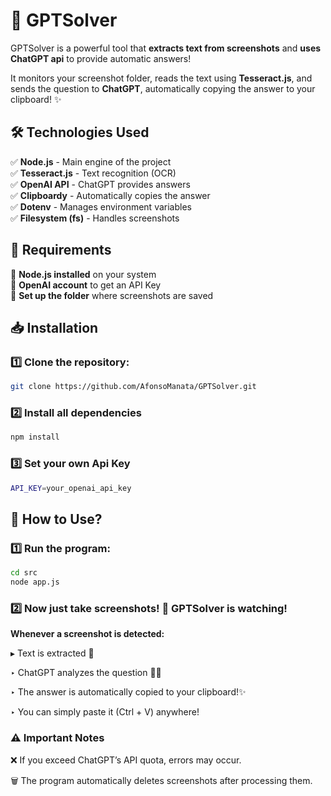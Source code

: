 # 🚀 GPTSolver  
GPTSolver is a powerful tool that **extracts text from screenshots** and **uses ChatGPT api** to provide automatic answers! 

It monitors your screenshot folder, reads the text using **Tesseract.js**, and sends the question to **ChatGPT**, automatically copying the answer to your clipboard! ✨  


## 🛠️ Technologies Used  
✅ **Node.js** - Main engine of the project  
✅ **Tesseract.js** - Text recognition (OCR)  
✅ **OpenAI API** - ChatGPT provides answers  
✅ **Clipboardy** - Automatically copies the answer  
✅ **Dotenv** - Manages environment variables  
✅ **Filesystem (fs)** - Handles screenshots  


## 📌 Requirements  
🔹 **Node.js installed** on your system  
🔹 **OpenAI account** to get an API Key  
🔹 **Set up the folder** where screenshots are saved  


## 📥 Installation  
### 1️⃣ **Clone the repository:**  
```sh  
git clone https://github.com/AfonsoManata/GPTSolver.git
```
### 2️⃣ **Install all dependencies**
```sh  
npm install
```
### 3️⃣ **Set your own Api Key**
```sh  
API_KEY=your_openai_api_key  
```


## 🚀 How to Use?

### 1️⃣ **Run the program:**
```sh  
cd src
node app.js
```
### 2️⃣ **Now just take screenshots! 📸 GPTSolver is watching!**

 **Whenever a screenshot is detected:**

▸ Text is extracted 📝

‣ ChatGPT analyzes the question 🤔💡

‣ The answer is automatically copied to your clipboard!✨

‣ You can simply paste it (Ctrl + V) anywhere!


### ⚠️ Important Notes

❌  If you exceed ChatGPT’s API quota, errors may occur.

🗑️  The program automatically deletes screenshots after processing them.
